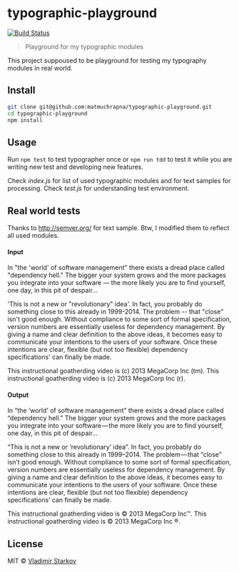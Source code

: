 # typographic-playground

[![Build Status][travis-image]][travis-url]

> Playground for my typographic modules

This project suppoused to be playground for testing my typography modules in real world.


## Install

```sh
git clone git@github.com:matmuchrapna/typographic-playground.git
cd typographic-playground
npm install
```


## Usage

Run `npm test` to test typographer once or `npm run tdd` to test it while you are writing new test and developing new features.

Check *index.js* for list of used typographic modules and for text samples for processing. Check *test.js* for understanding test environment.

## Real world tests

Thanks to http://semver.org/ for text sample. Btw, I modified them to reflect all used modules.

#### Input

In "the 'world' of software management" there exists a dread place called
"dependency hell."  The bigger your system grows and the more packages you
integrate into your software —  the more likely you are to find yourself,
one day, in this pit of despair...

'This is not a new or "revolutionary" idea'.  In fact,  you probably do something
close to this already in 1999-2014.  The problem -- that "close" isn't good enough.
Without compliance to some sort of formal specification,  version numbers
are essentially useless for dependency management.  By giving a name and
clear definition to the above ideas,  it becomes easy to communicate your
intentions to the users of your software.  Once these intentions are clear,
flexible (but not too flexible) dependency specifications' can finally be made.

This instructional goatherding video is (c) 2013 MegaCorp Inc (tm).
This instructional goatherding video is (c) 2013 MegaCorp Inc (r).

#### Output

In “the ‘world’ of software management” there exists a dread place called
“dependency hell.” The bigger your system grows and the more packages you
integrate into your software — the more likely you are to find yourself,
one day, in this pit of despair…

“This is not a new or ‘revolutionary’ idea”. In fact, you probably do something
close to this already in 1999–2014. The problem — that “close” isn’t good enough.
Without compliance to some sort of formal specification, version numbers
are essentially useless for dependency management. By giving a name and
clear definition to the above ideas, it becomes easy to communicate your
intentions to the users of your software. Once these intentions are clear,
flexible (but not too flexible) dependency specifications’ can finally be made.

This instructional goatherding video is © 2013 MegaCorp Inc™.
This instructional goatherding video is © 2013 MegaCorp Inc ®.


## License

MIT © [Vladimir Starkov](http://vstarkov.com/)

[travis-url]: https://travis-ci.org/matmuchrapna/typographic-playground
[travis-image]: http://img.shields.io/travis/matmuchrapna/typographic-playground.svg
